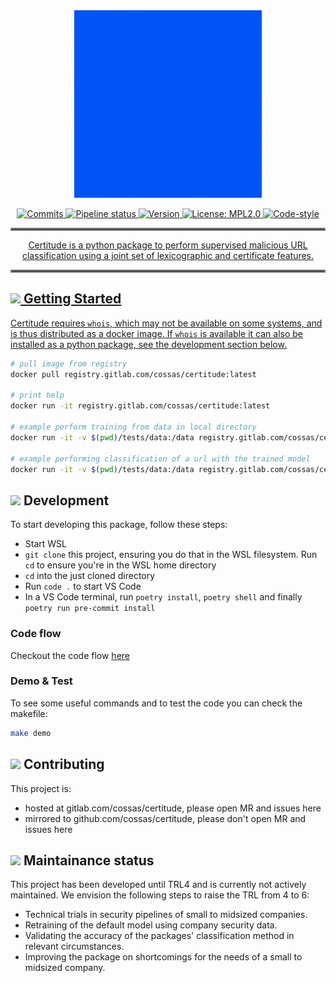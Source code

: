<div align="center">
<a href="https://gitlab.com/cossas/certitude/-/tree/master"><img src="docs/CERTITUDE.gif" height="300px" />

![Commits](https://gitlab.com/cossas/certitude/-/jobs/artifacts/README/raw/commits.svg?job=create_badge_svg)
![Pipeline status](https://gitlab.com/cossas/certitude/badges/master/pipeline.svg)
![Version](https://gitlab.com/cossas/certitude/-/jobs/artifacts/README/raw/version.svg?job=create_badge_svg)
![License: MPL2.0](https://gitlab.com/cossas/certitude/-/jobs/artifacts/README/raw/license.svg?job=create_badge_svg)
![Code-style](https://gitlab.com/cossas/certitude/-/jobs/artifacts/README/raw/code-style.svg?job=create_badge_svg)
</div>

<hr style="border:2px solid gray"> </hr>
<div align="center">
Certitude is a python package to perform supervised malicious URL classification using a joint set of lexicographic and certificate features.
</div>
<hr style="border:2px solid gray"> </hr>

## <img src="https://github.githubassets.com/images/icons/emoji/unicode/1f6a9.png" height="30px"> Getting Started

Certitude requires `whois`, which may not be available on some systems, and is thus distributed as a docker image.
If `whois` is available it can also be installed as a python package, see the development section below.

```bash
# pull image from registry
docker pull registry.gitlab.com/cossas/certitude:latest

# print help
docker run -it registry.gitlab.com/cossas/certitude:latest

# example perform training from data in local directory
docker run -it -v $(pwd)/tests/data:/data registry.gitlab.com/cossas/certitude:latest --train /data/newmodel -d /data/testset_labeled.csv

# example performing classification of a url with the trained model
docker run -it -v $(pwd)/tests/data:/data registry.gitlab.com/cossas/certitude:latest --model /data/newmodel --url https://www.tno.nl

```

## <img src="https://github.githubassets.com/images/icons/emoji/unicode/1f527.png" height="30px"> Development

To start developing this package, follow these steps:

- Start WSL
- `git clone` this project, ensuring you do that in the WSL filesystem. Run `cd` to
ensure you're in the WSL home directory
- `cd` into the just cloned directory
- Run `code .` to start VS Code
- In a VS Code terminal, run `poetry install`, `poetry shell` and finally
`poetry run pre-commit install`

### Code flow
Checkout the code flow [here](docs/cli-flow.png)

### Demo & Test

To see some useful commands and to test the code you can check the makefile:

```bash
make demo
```

## <img src="https://github.githubassets.com/images/icons/emoji/unicode/26a1.png" height="30px"> Contributing

This project is:
* hosted at gitlab.com/cossas/certitude, please open MR and issues here
* mirrored to github.com/cossas/certitude, please don't open MR and issues here

## <img src="https://github.githubassets.com/images/icons/emoji/unicode/1f4dc.png" height="30px"> Maintainance status

This project has been developed until TRL4 and is currently not actively maintained.
We envision the following steps to raise the TRL from 4 to 6:
- Technical trials in security pipelines of small to midsized companies.
- Retraining of the default model using company security data.
- Validating the accuracy of the packages' classification method in relevant circumstances.
- Improving the package on shortcomings for the needs of a small to midsized company.
